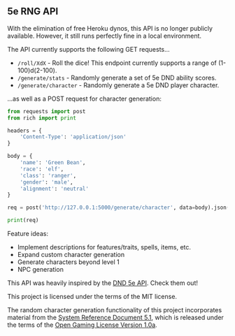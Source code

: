 ## 5e RNG API

With the elimination of free Heroku dynos, this API is no longer publicly available. However, it still runs perfectly fine in a local environment.

The API currently supports the following GET requests...
- `/roll/XdX` - Roll the dice! This endpoint currently supports a range of (1-100)d(2-100).
- `/generate/stats` - Randomly generate a set of 5e DND ability scores.
- `/generate/character` - Randomly generate a 5e DND player character.

...as well as a POST request for character generation:
```py
from requests import post
from rich import print

headers = {
    'Content-Type': 'application/json'
}

body = {
    'name': 'Green Bean',
    'race': 'elf',
    'class': 'ranger',
    'gender': 'male',
    'alignment': 'neutral'
}

req = post('http://127.0.0.1:5000/generate/character', data=body).json()

print(req)
```

Feature ideas:
- Implement descriptions for features/traits, spells, items, etc.
- Expand custom character generation
- Generate characters beyond level 1
- NPC generation

This API was heavily inspired by the [DND 5e API](https://www.dnd5eapi.co/). Check them out!

This project is licensed under the terms of the MIT license.

The random character generation functionality of this project incorporates material from the [System Reference Document 5.1](https://media.wizards.com/2016/downloads/DND/SRD-OGL_V5.1.pdf), which is released under the terms of the [Open Gaming License Version 1.0a](https://www.wizards.com/default.asp?x=d20/oglfaq/20040123f).
